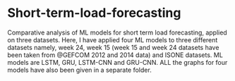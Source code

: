 # Short-term-load-forecasting
Comparative analysis of ML models for short term load forecasting, applied on three datasets.
Here, I have applied four ML models to three different datasets namely, week 24, week 15 (week 15 and week 24  datasets have been taken from @GEFCOM 2012 and 2014 data) and ISONE datasets.
ML models are LSTM, GRU, LSTM-CNN and GRU-CNN.
ALL the graphs for four models have also been given in a separate folder.
